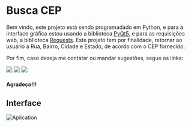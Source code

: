 <h1>Busca CEP</h1>

Bem vindo, este projeto está sendo programadado em Python,
e para a interface gráfica estou usando a biblioteca [PyQt5](https://doc.qt.io/qtforpython/), e para as requisições web, a biblioteca
[Requests](https://docs.python-requests.org/en/latest/). Este projeto tem por finalidade, retornar ao usuário a Rua, Bairro, Cidade e Estado, 
de acordo com o CEP fornecido.

Por fim, caso deseja me contatar ou mandar sugestões, segue os links:

<div> 
  <a href="mailto:jeanestudos.je@gmail.com" target="_blank"><img src="https://img.shields.io/badge/Gmail-D14836?style=for-the-badge&logo=gmail&logoColor=white" target="_blank"></a>
  <a href="https://www.linkedin.com/in/jeangoncalves2021/" target="_blank"><img src="https://img.shields.io/badge/-LinkedIn-%230077B5?style=for-the-badge&logo=linkedin&logoColor=white" target="_blank"></a> 
  <a href="https://www.instagram.com/jean.pontes__/" target="_blank"><img src="https://img.shields.io/badge/-Instagram-%23E4405F?style=for-the-badge&logo=instagram&logoColor=white" target="_blank"></a>
</div>

<h4>Agradeço!!!</h4>

<h2>Interface</h2>

![Aplication](https://user-images.githubusercontent.com/89170351/145617051-ea790563-aa15-4ce6-b7ae-32a139f42316.png)

